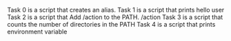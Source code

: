 Task 0 is a script that creates an alias.
Task 1 is a script that prints hello user
Task 2 is a script that Add /action to the PATH. /action
Task 3 is a script that counts the number of directories in the PATH
Task 4 is a script that prints environment variable
